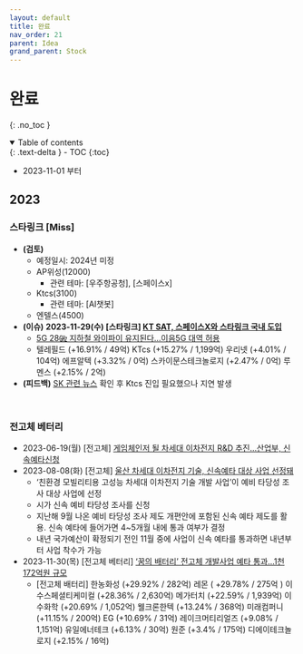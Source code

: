 ```yaml
---
layout: default
title: 완료
nav_order: 21
parent: Idea
grand_parent: Stock
---
```


# 완료
{: .no_toc }

<details open markdown="block">
  <summary>
    Table of contents
  </summary>
  {: .text-delta }
- TOC
{:toc}
</details>
<!------------------------------------ STEP ------------------------------------>

* 2023-11-01 부터

## 2023

### 스타링크 [Miss]
* **(검토)**
    * 예정일시: 2024년 미정
    * AP위성(12000)
        * 관련 테마: [우주항공청], [스페이스x] 
    * Ktcs(3100)
        * 관련 테마: [AI챗봇]
    * 엔텔스(4500)
* **(이슈)** **2023-11-29(수) [스타링크] [KT SAT, 스페이스X와 스타링크 국내 도입](https://v.daum.net/v/20231129093129570)**
  * [5G 28㎓ 지하철 와이파이 유지된다...이음5G 대역 허용](https://www.edaily.co.kr/news/read?newsId=02368166635810640&mediaCodeNo=257)
  * 텔레필드 (+16.91% / 49억) KTcs (+15.27% / 1,199억) 우리넷 (+4.01% / 104억) 에프알텍 (+3.32% / 0억) 스카이문스테크놀로지 (+2.47% / 0억) 루멘스 (+2.15% / 2억)
* **(피드백)** [SK 관련 뉴스](https://mobile.newsis.com/view.html?ar_id=NISX20231117_0002525724#_PA) 확인 후 Ktcs 진입 필요했으나 지연 발생

<br>

### 전고체 베터리
* 2023-06-19(월) [전고체] [게임체인저 될 차세대 이차전지 R&D 추진...산업부, 신속예타신청](https://www.etnews.com/20230619000011)
* 2023-08-08(화) [전고체] [울산 차세대 이차전지 기술, 신속예타 대상 사업 선정돼](https://www.ksilbo.co.kr/news/articleView.html?idxno=976956)
    * ‘친환경 모빌리티용 고성능 차세대 이차전지 기술 개발 사업’이 예비 타당성 조사 대상 사업에 선정
    * 시가 신속 예비 타당성 조사를 신청
    * 지난해 9월 나온 예비 타당성 조사 제도 개편안에 포함된 신속 예타 제도를 활용. 신속 예타에 들어가면 4~5개월 내에 통과 여부가 결정
    * 내년 국가예산이 확정되기 전인 11월 중에 사업이 신속 예타를 통과하면 내년부터 사업 착수가 가능
* 2023-11-30(목) [전고체 베터리] [‘꿈의 배터리’ 전고체 개발사업 예타 통과…1천172억원 규모](https://www.yna.co.kr/view/AKR20231129142300003)
    * [전고체 배터리] 한농화성 (+29.92% / 282억) 레몬 ( +29.78% / 275억 ) 이수스페셜티케미컬 (+28.36% / 2,630억) 메가터치 (+22.59% / 1,939억) 이수화학 (+20.69% / 1,052억) 웰크론한텍 (+13.24% / 368억) 미래컴퍼니 (+11.15% / 200억) EG (+10.69% / 31억) 레이크머티리얼즈 (+9.08% / 1,151억) 유일에너테크 (+6.13% / 30억) 원준 (+3.4% / 175억) 디에이테크놀로지 (+2.15% / 16억)

<br>
